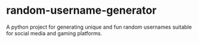 # random-username-generator
A python project for generating unique and fun random usernames suitable for social media and gaming platforms.
